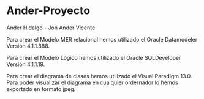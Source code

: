 # Ander-Proyecto

Ander Hidalgo - Jon Ander Vicente

Para crear el Modelo MER relacional hemos utilizado el Oracle Datamodeler Versión 4.1.1.888.

Para crear el Modelo Lógico hemos utilizado el Oracle SQLDeveloper Versión 4.1.1.19.

Para crear el diagrama de clases hemos utilizado el Visual Paradigm 13.0. Para poder visualizar el diagrama en cualquier ordernador lo hemos exportado en formato jpeg.
